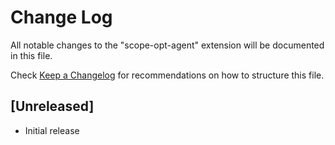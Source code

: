 # Change Log

All notable changes to the "scope-opt-agent" extension will be documented in this file.

Check [Keep a Changelog](http://keepachangelog.com/) for recommendations on how to structure this file.

## [Unreleased]

- Initial release